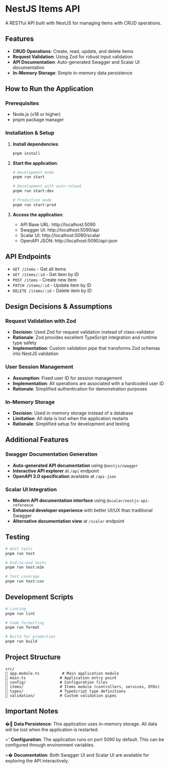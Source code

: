 # NestJS Items API

A RESTful API built with NestJS for managing items with CRUD operations.

## Features

- **CRUD Operations**: Create, read, update, and delete items
- **Request Validation**: Using Zod for robust input validation
- **API Documentation**: Auto-generated Swagger and Scalar UI documentation
- **In-Memory Storage**: Simple in-memory data persistence

## How to Run the Application

### Prerequisites
- Node.js (v18 or higher)
- pnpm package manager

### Installation & Setup

1. **Install dependencies**:
   ```bash
   pnpm install
   ```

2. **Start the application**:
   ```bash
   # Development mode
   pnpm run start

   # Development with auto-reload
   pnpm run start:dev

   # Production mode
   pnpm run start:prod
   ```

3. **Access the application**:
   - API Base URL: http://localhost:5090
   - Swagger UI: http://localhost:5090/api
   - Scalar UI: http://localhost:5090/scalar
   - OpenAPI JSON: http://localhost:5090/api-json

## API Endpoints

- `GET /items` - Get all items
- `GET /items/:id` - Get item by ID
- `POST /items` - Create new item
- `PATCH /items/:id` - Update item by ID
- `DELETE /items/:id` - Delete item by ID

## Design Decisions & Assumptions

### Request Validation with Zod
- **Decision**: Used Zod for request validation instead of class-validator
- **Rationale**: Zod provides excellent TypeScript integration and runtime type safety
- **Implementation**: Custom validation pipe that transforms Zod schemas into NestJS validation

### User Session Management
- **Assumption**: Fixed user ID for session management
- **Implementation**: All operations are associated with a hardcoded user ID
- **Rationale**: Simplified authentication for demonstration purposes

### In-Memory Storage
- **Decision**: Used in-memory storage instead of a database
- **Limitation**: All data is lost when the application restarts
- **Rationale**: Simplified setup for development and testing

## Additional Features

### Swagger Documentation Generation
- **Auto-generated API documentation** using `@nestjs/swagger`
- **Interactive API explorer** at `/api` endpoint
- **OpenAPI 3.0 specification** available at `/api-json`

### Scalar UI Integration
- **Modern API documentation interface** using `@scalar/nestjs-api-reference`
- **Enhanced developer experience** with better UI/UX than traditional Swagger
- **Alternative documentation view** at `/scalar` endpoint

## Testing

```bash
# Unit tests
pnpm run test

# End-to-end tests
pnpm run test:e2e

# Test coverage
pnpm run test:cov
```

## Development Scripts

```bash
# Linting
pnpm run lint

# Code formatting
pnpm run format

# Build for production
pnpm run build
```

## Project Structure

```
src/
   app.module.ts          # Main application module
   main.ts               # Application entry point
   config/               # Configuration files
   items/                # Items module (controllers, services, DTOs)
   types/                # TypeScript type definitions
   validation/           # Custom validation pipes
```

## Important Notes

� **Data Persistence**: This application uses in-memory storage. All data will be lost when the application is restarted.

=' **Configuration**: The application runs on port 5090 by default. This can be configured through environment variables.

=� **Documentation**: Both Swagger UI and Scalar UI are available for exploring the API interactively.
